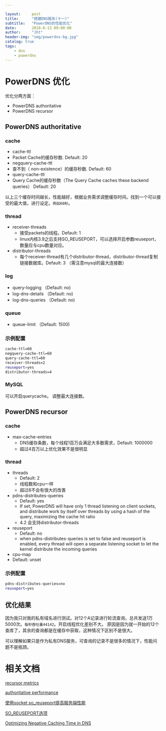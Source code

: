 ```yaml
---

layout:     post
title:      "搭建DNS服务(十一)"
subtitle:   "PowerDNS的性能优化"
date:       2018-8-13 09:00:00
author:     "Jht"
header-img: "img/powerdns-bg.jpg"
catalog: true
tags:
    - dns
    - powerdns
---
```



# PowerDNS 优化

优化分两方面：

- PowerDNS authoritative
- PowerDNS recursor

## PowerDNS authoritative

### cache

- cache-ttl
 - Packet Cache的缓存秒数. Default: 20
- negquery-cache-ttl
 - 查不到（ non-existence）的缓存秒数. Default: 60
- query-cache-ttl
 - Query Cache的缓存秒数（The Query Cache caches these backend queries） Default: 20

以上三个缓存时间越长，性能越好，根据业务需求调整缓存时间。找到一个可以接受的最大值，进行设定。`例如60秒`。

### thread

- receiver-threads
  - 接受packets的线程。Default: 1
  - linux内核3.9之后支持SO_REUSEPORT，可以选择开启参数reuseport，数量应与cpu数量对应。
- distributor-threads
  - 每个receiver-thread有几个distributor-thread，distributor-thread复制链接数据库。Default: 3 （需注意mysql的最大连接数）

### log

- query-logging  （Default: no)
- log-dns-details （Default: no)
- log-dns-queries （Default: no)


### queue

- queue-limit （Default: 1500)

### 示例配置

```bash
cache-ttl=60
negquery-cache-ttl=60
query-cache-ttl=60
receiver-threads=2
reuseport=yes
distributor-threads=4
```

### MySQL

可以开启querycache。
调整最大连接数。

## PowerDNS recursor

### cache

- max-cache-entries
  - DNS缓存条数，每个线程1百万会满足大多数需求，Default: 1000000
  - 超过4百万以上优化效果不是很明显

### thread

- threads 
  - Default: 2
  - 线程数和cpu一样
  - 超过8不会有很大的改善
- pdns-distributes-queries
  - Default: yes
  - If set, PowerDNS will have only 1 thread listening on client sockets, and distribute work by itself over threads by using a hash of the query, maximizing the cache hit ratio
  - 4.2 会支持distributor-threads
- reuseport
  - Default: no
  - when pdns-distributes-queries is set to false and reuseport is enabled, every thread will open a separate listening socket to let the kernel distribute the incoming queries
-  cpu-map
  - Default: unset


### 示例配置

```bash
pdns-distributes-queries=no
reuseport=yes
```

## 优化结果

因为我只对我的私有域名进行测试。对12个A记录进行轮流查询，总共发送1万5000次。`每秒吞吐量44142`。开启线程优化差别不大。
原因是因为就一开始的12个查库了，其余的查询都是在缓存中获取，这种情况下区别不是很大。

可以理解如果只是作为私有DNS服务，可查询的记录不是很多的情况下，性能问题不是瓶颈。

# 相关文档

[recursor metrics](https://doc.powerdns.com/recursor/metrics.html)

[authoritative performance](https://doc.powerdns.com/authoritative/performance.html)

[使用socket so_reuseport提高服务端性能](http://xiaorui.cc/2015/12/02/%E4%BD%BF%E7%94%A8socket-so_reuseport%E6%8F%90%E9%AB%98%E6%9C%8D%E5%8A%A1%E7%AB%AF%E6%80%A7%E8%83%BD/)

[SO_REUSEPORT选项](https://www.jianshu.com/p/37216e299bff)

[Optimizing Negative Caching Time in DNS](https://securityblog.switch.ch/2016/05/02/optimizing-negative-caching-time-in-dns/)